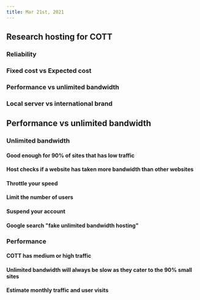 ```yaml
---
title: Mar 21st, 2021
---
```


## Research hosting for COTT
### Reliability
### Fixed cost vs Expected cost
### Performance vs unlimited bandwidth
### Local server vs international brand
## Performance vs unlimited bandwidth
### Unlimited bandwidth
#### Good enough for 90% of sites that has low traffic
#### Host checks if a website has taken more bandwidth than other websites
#### Throttle your speed
#### Limit the number of users
#### Suspend your account
#### Google search "fake unlimited bandwidth hosting"
### Performance
#### COTT has medium or high traffic
#### Unlimited bandwidth will always be slow as they cater to the 90% small sites
#### Estimate monthly traffic and user visits
####
